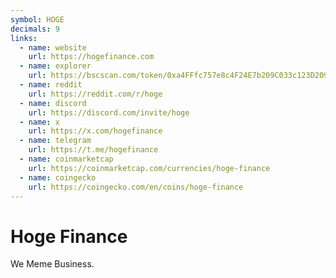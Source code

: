 ```yaml
---
symbol: HOGE
decimals: 9
links:
  - name: website
    url: https://hogefinance.com
  - name: explorer
    url: https://bscscan.com/token/0xa4FFfc757e8c4F24E7b209C033c123D20983Ad40
  - name: reddit
    url: https://reddit.com/r/hoge
  - name: discord
    url: https://discord.com/invite/hoge
  - name: x
    url: https://x.com/hogefinance
  - name: telegram
    url: https://t.me/hogefinance
  - name: coinmarketcap
    url: https://coinmarketcap.com/currencies/hoge-finance
  - name: coingecko
    url: https://coingecko.com/en/coins/hoge-finance
---
```


# Hoge Finance

We Meme Business.
